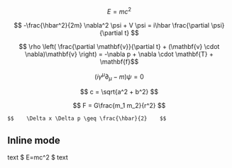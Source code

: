 
   $$   E=mc^2   $$


   $$    -\frac{\hbar^2}{2m} \nabla^2 \psi + V \psi = i\hbar \frac{\partial \psi}{\partial t}   $$

   $$   \rho \left( \frac{\partial \mathbf{v}}{\partial t} + (\mathbf{v} \cdot \nabla)\mathbf{v} \right) = -\nabla p + \nabla \cdot \mathbf{T} + \mathbf{f}$$

   $$    (i\gamma^\mu \partial_\mu - m)\psi = 0    $$

   $$   c = \sqrt{a^2 + b^2}   $$

   $$   F = G\frac{m_1 m_2}{r^2}   $$


    $$    \Delta x \Delta p \geq \frac{\hbar}{2}    $$


## Inline mode

text $   E=mc^2   $ text